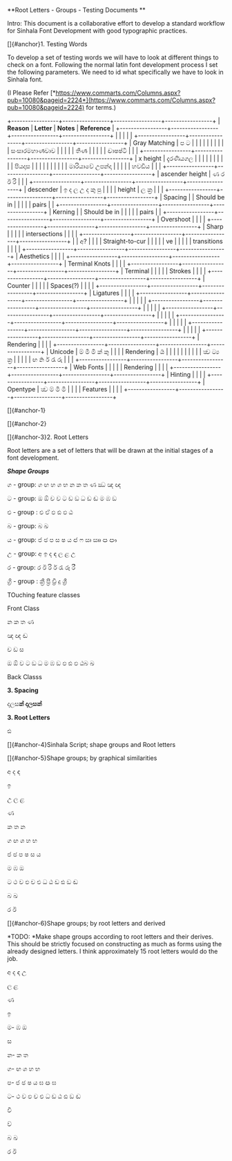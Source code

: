 **Root Letters - Groups - Testing Documents **

Intro: This document is a collaborative effort to develop a standard
workflow for Sinhala Font Development with good typographic practices.

[]{#anchor}1. Testing Words

To develop a set of testing words we will have to look at different
things to check on a font. Following the normal latin font development
process I set the following parameters. We need to id what specifically
we have to look in Sinhala font.

(I Please Refer
[*https://www.commarts.com/Columns.aspx?pub=10080&pageid=2224*](https://www.commarts.com/Columns.aspx?pub=10080&pageid=2224)
for terms.)

+-----------------+-----------------+-----------------+-----------------+
| **Reason**      | **Letter**      | **Notes**       | **Reference**   |
+-----------------+-----------------+-----------------+-----------------+
|                 |                 |                 |                 |
+-----------------+-----------------+-----------------+-----------------+
| Gray Matching   | ප ට             |                 |                 |
|                 |                 |                 |                 |
|                 | සංසාරමහාර්‍ණවාව |                 |                 |
|                 | තීර්‍ණ          |                 |                 |
|                 | ද්‍වාෂෂ්‍ටි     |                 |                 |
+-----------------+-----------------+-----------------+-----------------+
| x height        | දැරණියගල        |                 |                 |
|                 |                 |                 |                 |
|                 | පියදාස          |                 |                 |
|                 |                 |                 |                 |
|                 | මාරියාවේ උපන්දා |                 |                 |
|                 | හවඩිය           |                 |                 |
+-----------------+-----------------+-----------------+-----------------+
| ascender height | ණ ර ඊ රි        |                 |                 |
+-----------------+-----------------+-----------------+-----------------+
| descender       | ඉ ද ල උ ද කු පු |                 |                 |
| height          | ල ක්‍ර          |                 |                 |
+-----------------+-----------------+-----------------+-----------------+
| Spacing         |                 | Should be in    |                 |
|                 |                 | pairs           |                 |
+-----------------+-----------------+-----------------+-----------------+
| Kerning         |                 | Should be in    |                 |
|                 |                 | pairs           |                 |
+-----------------+-----------------+-----------------+-----------------+
| Overshoot       |                 |                 |                 |
+-----------------+-----------------+-----------------+-----------------+
| Sharp           |                 |                 |                 |
| intersections   |                 |                 |                 |
+-----------------+-----------------+-----------------+-----------------+
|                 | අ?              |                 |                 |
| Straight-to-cur |                 |                 |                 |
| ve              |                 |                 |                 |
| transitions     |                 |                 |                 |
+-----------------+-----------------+-----------------+-----------------+
| Aesthetics      |                 |                 |                 |
+-----------------+-----------------+-----------------+-----------------+
| Terminal Knots  |                 |                 |                 |
+-----------------+-----------------+-----------------+-----------------+
| Terminal        |                 |                 |                 |
| Strokes         |                 |                 |                 |
+-----------------+-----------------+-----------------+-----------------+
| Counter         |                 |                 |                 |
| Spaces(?)       |                 |                 |                 |
+-----------------+-----------------+-----------------+-----------------+
| Ligatures       |                 |                 |                 |
+-----------------+-----------------+-----------------+-----------------+
|                 |                 |                 |                 |
+-----------------+-----------------+-----------------+-----------------+
|                 |                 |                 |                 |
+-----------------+-----------------+-----------------+-----------------+
|                 |                 |                 |                 |
+-----------------+-----------------+-----------------+-----------------+
|                 |                 |                 |                 |
+-----------------+-----------------+-----------------+-----------------+
|                 |                 |                 |                 |
+-----------------+-----------------+-----------------+-----------------+
| Rendering       |                 |                 |                 |
+-----------------+-----------------+-----------------+-----------------+
| Unicode         | ම් මී මි ක් කු  |                 |                 |
| Rendering       | ර්‍ය            |                 |                 |
|                 |                 |                 |                 |
|                 | ත්‍ව ට්‍ය ක්‍ර  |                 |                 |
|                 | ඟ ර්‍න ර් රැ රු |                 |                 |
+-----------------+-----------------+-----------------+-----------------+
| Web Fonts       |                 |                 |                 |
| Rendering       |                 |                 |                 |
+-----------------+-----------------+-----------------+-----------------+
| Hinting         |                 |                 |                 |
+-----------------+-----------------+-----------------+-----------------+
| Opentype        | ත්‍ව ම් මී මි   |                 |                 |
| Features        |                 |                 |                 |
+-----------------+-----------------+-----------------+-----------------+

[]{#anchor-1}

[]{#anchor-2}

[]{#anchor-3}2. Root Letters

 Root letters are a set of letters that will be drawn at the initial
stages of a font development.

***Shape Groups***

ග - group: ග ඟ හ ශ භ න ක ත ණ ඣ ඤ ඥ

ට - group: ඔ ඕ ච ව ට ඩ ඞ ධ ඩ ඬ ම ඹ ඞ

එ - group : එ ඒ ඵ ඪ ඵ ඨ

බ - group: බ ඛ

ය - group: ජ ඡ ප ස ෂ ය ඦ ෆ ඍ ඎ ඏ ඐ

උ - group: අ ඉ ද ඳ ල ළ උ

ර - group: ර ඊ රි ර් රැ රූ රී

ග්‍රි - group : ක්‍රී ප්‍රී ච්‍රී දු ශ්‍රී

TOuching feature classes

Front Class

න ක ත ණ

ඤ ඥ ඬ

ච ඩ ස

ඔ ඕ ව ට ඞ ධ ම ඹ ඞ ඵ ඪ ඵ ඨබ ඛ

Back Classs

**3. Spacing**

දලස**ක් **දලස**ක්**

**3. Root Letters**

ඪ

[]{#anchor-4}Sinhala Script; shape groups and Root letters

[]{#anchor-5}Shape groups; by graphical similarities

අ ද ඳ

ඉ

උ ල ළ

ණ

ක ත න

ග ඟ ශ හ භ

ජ ඡ ප ෂ ස ය

ම ඹ ඔ

ට ථ ව ඵ ච එ ධ ඨ ඩ ඪ ඞ ඬ

බ ඛ

ර ඊ

[]{#anchor-6}Shape groups; by root letters and derived

*TODO: *Make shape groups according to root letters and their derives.
This should be strictly focused on constructing as much as forms using
the already designed letters. I think approximately 15 root letters
would do the job.

අ ද ඳ උ

ල ළ

ණ

ඉ

ම- ඹ ඔ

ස

න- ක ත

ග- ඟ ශ හ භ

ප- ජ ඡ ෂ ය ඝ ඏ ඝ

ට- ථ ව ඵ ච එ ධ ඩ ඨ ඪ ඞ ඬ

වි

ව්

බ ඛ

ර ඊ
